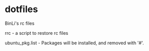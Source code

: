 # dotfiles
BinLi's rc files

rrc - a script to restore rc files

ubuntu_pkg.list - Packages will be installed, and removed with '#'.
